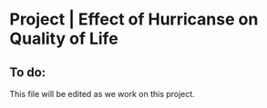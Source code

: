 # Project | Effect of Hurricanse on Quality of Life

## To do:

This file will be edited as we work on this project. 
